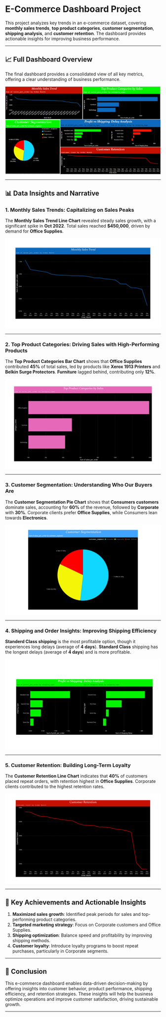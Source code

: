 # E-Commerce Dashboard Project

This project analyzes key trends in an e-commerce dataset, covering **monthly sales trends**, **top product categories**, **customer segmentation**, **shipping analysis**, and **customer retention**. The dashboard provides actionable insights for improving business performance.

---

## 📈 **Full Dashboard Overview**

The final dashboard provides a consolidated view of all key metrics, offering a clear understanding of business performance.

![Full Dashboard](images/Full_Dashboard.png)

---

## 📊 **Data Insights and Narrative**

### 1. **Monthly Sales Trends: Capitalizing on Sales Peaks**
The **Monthly Sales Trend Line Chart** revealed steady sales growth, with a significant spike in **Oct 2022**. Total sales reached **$450,000**, driven by demand for **Office Supplies**.

![Monthly Sales Line Chart](images/Monthly_Sales_Line_Chart.jpg)

---

### 2. **Top Product Categories: Driving Sales with High-Performing Products**
The **Top Product Categories Bar Chart** shows that **Office Supplies** contributed **45%** of total sales, led by products like **Xerox 1913 Printers** and **Belkin Surge Protectors**. **Furniture** lagged behind, contributing only **12%**.

![Top Product Categories Bar Chart](images/Top_Product_Categories_Bar_Chart.jpg)

---

### 3. **Customer Segmentation: Understanding Who Our Buyers Are**
The **Customer Segmentation Pie Chart** shows that **Consumers customers** dominate sales, accounting for **60%** of the revenue, followed by **Corporate** with **30%**. Corporate clients prefer **Office Supplies**, while Consumers lean towards **Electronics**.

![Customer Segmentation Pie Chart](images/Customer_Segmentation_Pie_Chart.jpg)

---

### 4. **Shipping and Order Insights: Improving Shipping Efficiency**
**Standerd Class shipping** is the most profitable option, though it experiences long delays (average of **4 days**). **Standard Class** shipping has the longest delays (average of **4 days**) and is more profitable.

![Profit vs Shipping Delay Bar Charts](images/Profit_vs_Shipping_Delay_Bar_Charts.jpg)

---

### 5. **Customer Retention: Building Long-Term Loyalty**
The **Customer Retention Line Chart** indicates that **40%** of customers placed repeat orders, with retention highest in **Office Supplies**. Corporate clients contributed to the highest retention rates.

![Customer Retention Line Chart](images/Customer_Retention_Line_Chart.jpg)

---

## 🚀 **Key Achievements and Actionable Insights**

1. **Maximized sales growth**: Identified peak periods for sales and top-performing product categories.
2. **Targeted marketing strategy**: Focus on Corporate customers and Office Supplies.
3. **Shipping optimization**: Balance speed and profitability by improving shipping methods.
4. **Customer loyalty**: Introduce loyalty programs to boost repeat purchases, particularly in Corporate segments.

---

## 📝 **Conclusion**

This e-commerce dashboard enables data-driven decision-making by offering insights into customer behavior, product performance, shipping efficiency, and retention strategies. These insights will help the business optimize operations and improve customer satisfaction, driving sustainable growth.

---
